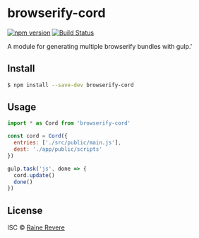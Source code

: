 # browserify-cord
[![npm version](https://img.shields.io/npm/v/browserify-cord.svg)](https://npmjs.org/package/browserify-cord)
[![Build Status](https://travis-ci.org/raineorshine/browserify-cord.svg?branch=master)](https://travis-ci.org/raineorshine/browserify-cord)

A module for generating multiple browserify bundles with gulp.'

## Install

```sh
$ npm install --save-dev browserify-cord
```

## Usage

```js
import * as Cord from 'browserify-cord'

const cord = Cord({
  entries: ['./src/public/main.js'],
  dest: './app/public/scripts'
})

gulp.task('js', done => {
  cord.update()
  done()
})
```

## License

ISC © [Raine Revere](https://github.com/raineorshine)
